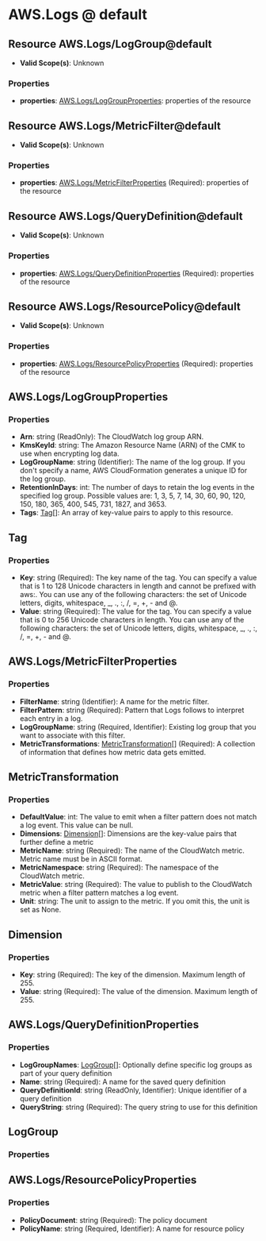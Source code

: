 # AWS.Logs @ default

## Resource AWS.Logs/LogGroup@default
* **Valid Scope(s)**: Unknown
### Properties
* **properties**: [AWS.Logs/LogGroupProperties](#awslogsloggroupproperties): properties of the resource

## Resource AWS.Logs/MetricFilter@default
* **Valid Scope(s)**: Unknown
### Properties
* **properties**: [AWS.Logs/MetricFilterProperties](#awslogsmetricfilterproperties) (Required): properties of the resource

## Resource AWS.Logs/QueryDefinition@default
* **Valid Scope(s)**: Unknown
### Properties
* **properties**: [AWS.Logs/QueryDefinitionProperties](#awslogsquerydefinitionproperties) (Required): properties of the resource

## Resource AWS.Logs/ResourcePolicy@default
* **Valid Scope(s)**: Unknown
### Properties
* **properties**: [AWS.Logs/ResourcePolicyProperties](#awslogsresourcepolicyproperties) (Required): properties of the resource

## AWS.Logs/LogGroupProperties
### Properties
* **Arn**: string (ReadOnly): The CloudWatch log group ARN.
* **KmsKeyId**: string: The Amazon Resource Name (ARN) of the CMK to use when encrypting log data.
* **LogGroupName**: string (Identifier): The name of the log group. If you don't specify a name, AWS CloudFormation generates a unique ID for the log group.
* **RetentionInDays**: int: The number of days to retain the log events in the specified log group. Possible values are: 1, 3, 5, 7, 14, 30, 60, 90, 120, 150, 180, 365, 400, 545, 731, 1827, and 3653.
* **Tags**: [Tag](#tag)[]: An array of key-value pairs to apply to this resource.

## Tag
### Properties
* **Key**: string (Required): The key name of the tag. You can specify a value that is 1 to 128 Unicode characters in length and cannot be prefixed with aws:. You can use any of the following characters: the set of Unicode letters, digits, whitespace, _, ., :, /, =, +, - and @.
* **Value**: string (Required): The value for the tag. You can specify a value that is 0 to 256 Unicode characters in length. You can use any of the following characters: the set of Unicode letters, digits, whitespace, _, ., :, /, =, +, - and @.

## AWS.Logs/MetricFilterProperties
### Properties
* **FilterName**: string (Identifier): A name for the metric filter.
* **FilterPattern**: string (Required): Pattern that Logs follows to interpret each entry in a log.
* **LogGroupName**: string (Required, Identifier): Existing log group that you want to associate with this filter.
* **MetricTransformations**: [MetricTransformation](#metrictransformation)[] (Required): A collection of information that defines how metric data gets emitted.

## MetricTransformation
### Properties
* **DefaultValue**: int: The value to emit when a filter pattern does not match a log event. This value can be null.
* **Dimensions**: [Dimension](#dimension)[]: Dimensions are the key-value pairs that further define a metric
* **MetricName**: string (Required): The name of the CloudWatch metric. Metric name must be in ASCII format.
* **MetricNamespace**: string (Required): The namespace of the CloudWatch metric.
* **MetricValue**: string (Required): The value to publish to the CloudWatch metric when a filter pattern matches a log event.
* **Unit**: string: The unit to assign to the metric. If you omit this, the unit is set as None.

## Dimension
### Properties
* **Key**: string (Required): The key of the dimension. Maximum length of 255.
* **Value**: string (Required): The value of the dimension. Maximum length of 255.

## AWS.Logs/QueryDefinitionProperties
### Properties
* **LogGroupNames**: [LogGroup](#loggroup)[]: Optionally define specific log groups as part of your query definition
* **Name**: string (Required): A name for the saved query definition
* **QueryDefinitionId**: string (ReadOnly, Identifier): Unique identifier of a query definition
* **QueryString**: string (Required): The query string to use for this definition

## LogGroup
### Properties

## AWS.Logs/ResourcePolicyProperties
### Properties
* **PolicyDocument**: string (Required): The policy document
* **PolicyName**: string (Required, Identifier): A name for resource policy

